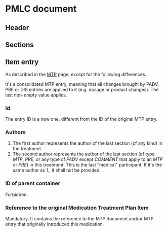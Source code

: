 # PMLC document

## Header

## Sections

## Item entry

As described in the [MTP](mtp.md) page, except for the following differences.

It's a consolidated MTP entry, meaning that all changes brought by PADV, PRE or DIS entries are applied to it (e.g. dosage or product changes). The last non-empty value applies.

### Id

The entry ID is a new one, different from the ID of the original MTP entry.

### Authors

1. The first author represents the author of the last section (of any kind) in the treatment.
2. The second author represents the author of the last section (of type _MTP_, _PRE_, or any type of _PADV_ except _COMMENT_ that apply to an _MTP_ or _PRE_) in this treatment. This is the last "medical" participant. If it's the same author as 1., it shall not be provided.

### ID of parent container

Forbidden.

### Reference to the original Medication Treatment Plan Item

Mandatory. It contains the reference to the MTP document and/or MTP entry that originally introduced this medication.

